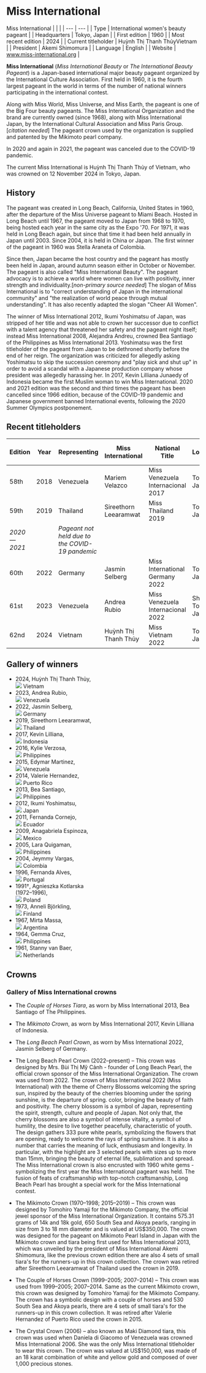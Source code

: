# Miss International

Miss International
|  | |
| --- | --- |
| Type | International women's beauty pageant |
| Headquarters | Tokyo, Japan |
| First edition | 1960 |
| Most recent edition | 2024 |
| Current titleholder | Huỳnh Thị Thanh ThủyVietnam |
| President | Akemi Shimomura |
| Language | English |
| Website | www.miss-international.org |

**Miss International** (*Miss International Beauty* or *The International Beauty Pageant*) is a Japan-based international major beauty pageant organized by the International Culture Association. First held in 1960, it is the fourth largest pageant in the world in terms of the number of national winners participating in the international contest.

Along with Miss World, Miss Universe, and Miss Earth, the pageant is one of the Big Four beauty pageants. The Miss International Organization and the brand are currently owned (since 1968\), along with Miss International Japan, by the International Cultural Association and Miss Paris Group.\[*citation needed*] The pageant crown used by the organization is supplied and patented by the Mikimoto pearl company.

In 2020 and again in 2021, the pageant was canceled due to the COVID-19 pandemic.

The current Miss International is Huỳnh Thị Thanh Thủy of Vietnam, who was crowned on 12 November 2024 in Tokyo, Japan.

History
-------

The pageant was created in Long Beach, California, United States in 1960, after the departure of the Miss Universe pageant to Miami Beach. Hosted in Long Beach until 1967, the pageant moved to Japan from 1968 to 1970, being hosted each year in the same city as the Expo '70\. For 1971, it was held in Long Beach again, but since that time it had been held annually in Japan until 2003\. Since 2004, it is held in China or Japan. The first winner of the pageant in 1960 was Stella Araneta of Colombia.

Since then, Japan became the host country and the pageant has mostly been held in Japan, around autumn season either in October or November. The pageant is also called "Miss International Beauty". The pageant advocacy is to achieve a world where women can live with positivity, inner strength and individuality.\[*non-primary source needed*] The slogan of Miss International is to "correct understanding of Japan in the international community" and "the realization of world peace through mutual understanding". It has also recently adapted the slogan "Cheer All Women".

The winner of Miss International 2012, Ikumi Yoshimatsu of Japan, was stripped of her title and was not able to crown her successor due to conflict with a talent agency that threatened her safety and the pageant night itself; instead Miss International 2008, Alejandra Andreu, crowned Bea Santiago of the Philippines as Miss International 2013\. Yoshimatsu was the first titleholder of the pageant from Japan to be dethroned shortly before the end of her reign. The organization was criticized for allegedly asking Yoshimatsu to skip the succession ceremony and "play sick and shut up" in order to avoid a scandal with a Japanese production company whose president was allegedly harassing her. In 2017, Kevin Lilliana Junaedy of Indonesia became the first Muslim woman to win Miss International. 2020 and 2021 edition was the second and third times the pageant has been cancelled since 1966 edition, because of the COVID-19 pandemic and Japanese government banned International events, following the 2020 Summer Olympics postponement.

Recent titleholders
-------------------

| Edition | Year | Representing | Miss International | National Title | Location | Number of Entrants |
| --- | --- | --- | --- | --- | --- | --- |
| 58th | 2018 | Venezuela | Mariem Velazco | Miss Venezuela Internacional 2017 | Tokyo, Japan | 77 |
| 59th | 2019 | Thailand | Sireethorn Leearamwat | Miss Thailand 2019 | Tokyo, Japan | 83 |
| *2020 — 2021* | | *Pageant not held due to the COVID-19 pandemic* | | | | |
| 60th | 2022 | Germany | Jasmin Selberg | Miss International Germany 2022 | Tokyo, Japan | 66 |
| 61st | 2023 | Venezuela | Andrea Rubio | Miss Venezuela Internacional 2022 | Shibuya, Tokyo, Japan | 70 |
| 62nd | 2024 | Vietnam | Huỳnh Thị Thanh Thủy | Miss Vietnam 2022 | Tokyo, Japan | 71 |

Gallery of winners
------------------

* 2024, Huỳnh Thị Thanh Thủy,  
![](//upload.wikimedia.org/wikipedia/commons/thumb/2/21/Flag_of_Vietnam.svg/23px-Flag_of_Vietnam.svg.png) Vietnam
* 2023, Andrea Rubio,  
![](//upload.wikimedia.org/wikipedia/commons/thumb/0/06/Flag_of_Venezuela.svg/23px-Flag_of_Venezuela.svg.png) Venezuela
* 2022, Jasmin Selberg,  
![](//upload.wikimedia.org/wikipedia/en/thumb/b/ba/Flag_of_Germany.svg/23px-Flag_of_Germany.svg.png) Germany
* 2019, Sireethorn Leearamwat,  
![](//upload.wikimedia.org/wikipedia/commons/thumb/a/a9/Flag_of_Thailand.svg/23px-Flag_of_Thailand.svg.png) Thailand
* 2017, Kevin Lilliana,  
![](//upload.wikimedia.org/wikipedia/commons/thumb/9/9f/Flag_of_Indonesia.svg/23px-Flag_of_Indonesia.svg.png) Indonesia
* 2016, Kylie Verzosa,  
![](//upload.wikimedia.org/wikipedia/commons/thumb/9/99/Flag_of_the_Philippines.svg/23px-Flag_of_the_Philippines.svg.png) Philippines
* 2015, Edymar Martinez,  
![](//upload.wikimedia.org/wikipedia/commons/thumb/0/06/Flag_of_Venezuela.svg/23px-Flag_of_Venezuela.svg.png) Venezuela
* 2014, Valerie Hernandez,  
![](//upload.wikimedia.org/wikipedia/commons/thumb/2/28/Flag_of_Puerto_Rico.svg/23px-Flag_of_Puerto_Rico.svg.png) Puerto Rico
* 2013, Bea Santiago,  
![](//upload.wikimedia.org/wikipedia/commons/thumb/9/99/Flag_of_the_Philippines.svg/23px-Flag_of_the_Philippines.svg.png) Philippines
* 2012, Ikumi Yoshimatsu,  
![](//upload.wikimedia.org/wikipedia/en/thumb/9/9e/Flag_of_Japan.svg/23px-Flag_of_Japan.svg.png) Japan
* 2011, Fernanda Cornejo,  
![](//upload.wikimedia.org/wikipedia/commons/thumb/e/e8/Flag_of_Ecuador.svg/23px-Flag_of_Ecuador.svg.png) Ecuador
* 2009, Anagabriela Espinoza,  
![](//upload.wikimedia.org/wikipedia/commons/thumb/f/fc/Flag_of_Mexico.svg/23px-Flag_of_Mexico.svg.png) Mexico
* 2005, Lara Quigaman,  
![](//upload.wikimedia.org/wikipedia/commons/thumb/9/99/Flag_of_the_Philippines.svg/23px-Flag_of_the_Philippines.svg.png) Philippines
* 2004, Jeymmy Vargas,  
![](//upload.wikimedia.org/wikipedia/commons/thumb/2/21/Flag_of_Colombia.svg/23px-Flag_of_Colombia.svg.png) Colombia
* 1996, Fernanda Alves,  
![](//upload.wikimedia.org/wikipedia/commons/thumb/5/5c/Flag_of_Portugal.svg/23px-Flag_of_Portugal.svg.png) Portugal
* 1991†, Agnieszka Kotlarska  
(1972–1996\),  
![](//upload.wikimedia.org/wikipedia/en/thumb/1/12/Flag_of_Poland.svg/23px-Flag_of_Poland.svg.png) Poland
* 1973, Anneli Björkling,  
![](//upload.wikimedia.org/wikipedia/commons/thumb/b/bc/Flag_of_Finland.svg/23px-Flag_of_Finland.svg.png) Finland
* 1967, Mirta Massa,  
![](//upload.wikimedia.org/wikipedia/commons/thumb/1/1a/Flag_of_Argentina.svg/23px-Flag_of_Argentina.svg.png) Argentina
* 1964, Gemma Cruz,  
![](//upload.wikimedia.org/wikipedia/commons/thumb/9/99/Flag_of_the_Philippines.svg/23px-Flag_of_the_Philippines.svg.png) Philippines
* 1961, Stanny van Baer,  
![](//upload.wikimedia.org/wikipedia/commons/thumb/2/20/Flag_of_the_Netherlands.svg/23px-Flag_of_the_Netherlands.svg.png) Netherlands

Crowns
------

### Gallery of Miss International crowns

* The *Couple of Horses Tiara*, as worn by Miss International 2013, Bea Santiago of The Philippines.
* The *Mikimoto Crown*, as worn by Miss International 2017, Kevin Lilliana of Indonesia.
* The *Long Beach Pearl Crown*, as worn by Miss International 2022, Jasmin Selberg of Germany.

* The Long Beach Pearl Crown (2022–present) – This crown was designed by Mrs. Bùi Thị Mỹ Cảnh - founder of Long Beach Pearl, the official crown sponsor of the Miss International Organization. The crown was used from 2022\. The crown of Miss International 2022 (Miss International) with the theme of Cherry Blossoms welcoming the spring sun, inspired by the beauty of the cherries blooming under the spring sunshine, is the departure of spring. color, bringing the beauty of faith and positivity. The cherry blossom is a symbol of Japan, representing the spirit, strength, culture and people of Japan. Not only that, the cherry blossoms are also a symbol of intense vitality, a symbol of humility, the desire to live together peacefully, characteristic of youth. The design gathers 333 pure white pearls, symbolizing the flowers that are opening, ready to welcome the rays of spring sunshine. It is also a number that carries the meaning of luck, enthusiasm and longevity. In particular, with the highlight are 3 selected pearls with sizes up to more than 15mm, bringing the beauty of eternal life, sublimation and spread. The Miss International crown is also encrusted with 1960 white gems - symbolizing the first year the Miss International pageant was held. The fusion of feats of craftsmanship with top-notch craftsmanship, Long Beach Pearl has brought a special work for the Miss International contest.
* The Mikimoto Crown (1970–1998; 2015–2019\) – This crown was designed by Tomohiro Yamaji for the Mikimoto Company, the official jewel sponsor of the Miss International Organization. It contains 575\.31 grams of 14k and 18k gold, 650 South Sea and Akoya pearls, ranging in size from 3 to 18 mm diameter and is valued at US$350,000\. The crown was designed for the pageant on Mikimoto Pearl Island in Japan with the Mikimoto crown and tiara being first used for Miss International 2013, which was unveiled by the president of Miss International Akemi Shimomura, like the previous crown edition there are also 4 sets of small tiara's for the runners-up in this crown collection. The crown was retired after Sireethorn Leearamwat of Thailand used the crown in 2019\.
* The Couple of Horses Crown (1999–2005; 2007–2014\) – This crown was used from 1999–2005; 2007–2014\. Same as the current Mikimoto crown, this crown was designed by Tomohiro Yamaji for the Mikimoto Company. The crown has a symbolic design with a couple of horses and 530 South Sea and Akoya pearls, there are 4 sets of small tiara's for the runners-up in this crown collection. It was retired after Valerie Hernandez of Puerto Rico used the crown in 2015\.
* The Crystal Crown (2006\) – also known as Maki Diamond tiara, this crown was used when Daniela di Giacomo of Venezuela was crowned Miss International 2006\. She was the only Miss International titleholder to wear this crown. The crown was valued at US$150,000, was made of an 18 karat combination of white and yellow gold and composed of over 1,000 precious stones.